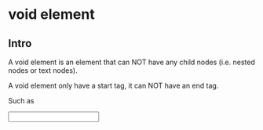 # void element
## Intro 
A void element is an element that can NOT have any child nodes (i.e. nested nodes or text nodes).

A void element only have a start tag, it can NOT have an end tag.

Such as 

<input type='text'>


